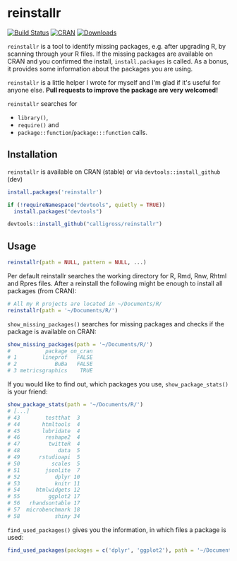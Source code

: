 reinstallr
==============
[![Build Status](https://travis-ci.org/calligross/reinstallr.svg?branch=master)](https://travis-ci.org/calligross/reinstallr)
[![CRAN](http://www.r-pkg.org/badges/version/reinstallr)](http://cran.rstudio.com/package=reinstallr) [![Downloads](http://cranlogs.r-pkg.org/badges/grand-total/reinstallr?color=brightgreen)](http://www.r-pkg.org/pkg/reinstallr)

`reinstallr` is a tool to identify missing packages, e.g. after upgrading R, by scanning through your R files. If the missing packages are available on CRAN and you confirmed the install, `install.packages` is called. As a bonus, it provides some information about the packages you are using.

`reinstallr` is a little helper I wrote for myself and I'm glad if it's useful for anyone else. **Pull requests to improve the package are very welcomed!**

`reinstallr` searches for 

* `library()`, 
* `require()` and 
* `package::function`/`package:::function` calls. 

Installation
------------

`reinstallr` is available on CRAN (stable) or via `devtools::install_github` (dev)

```r
install.packages('reinstallr')
```


```r
if (!requireNamespace("devtools", quietly = TRUE))
  install.packages("devtools")

devtools::install_github("calligross/reinstallr")
```

Usage
------------

```r
reinstallr(path = NULL, pattern = NULL, ...)
```

Per default reinstallr searches the working directory for R, Rmd, Rnw, Rhtml and Rpres files. After a reinstall the following might be enough to install all packages (from CRAN):

```r
# All my R projects are located in ~/Documents/R/
reinstallr(path = '~/Documents/R/')

```

`show_missing_packages()` searches for missing packages and checks if the package is available on CRAN:

```r
show_missing_packages(path = '~/Documents/R/')
#           package on_cran
# 1        lineprof   FALSE
# 2            BuBa   FALSE
# 3 metricsgraphics    TRUE
```


If you would like to find out, which packages you use, `show_package_stats()` is your friend:

```r
show_package_stats(path = '~/Documents/R/')
# [...]
# 43        testthat  3
# 44       htmltools  4
# 45       lubridate  4
# 46        reshape2  4
# 47         twitteR  4
# 48            data  5
# 49      rstudioapi  5
# 50          scales  5
# 51        jsonlite  7
# 52           dplyr 10
# 53           knitr 11
# 54     htmlwidgets 12
# 55         ggplot2 17
# 56   rhandsontable 17
# 57  microbenchmark 18
# 58           shiny 34
```

`find_used_packages()` gives you the information, in which files a package is used:

```r
find_used_packages(packages = c('dplyr', 'ggplot2'), path = '~/Documents/R/')
```

